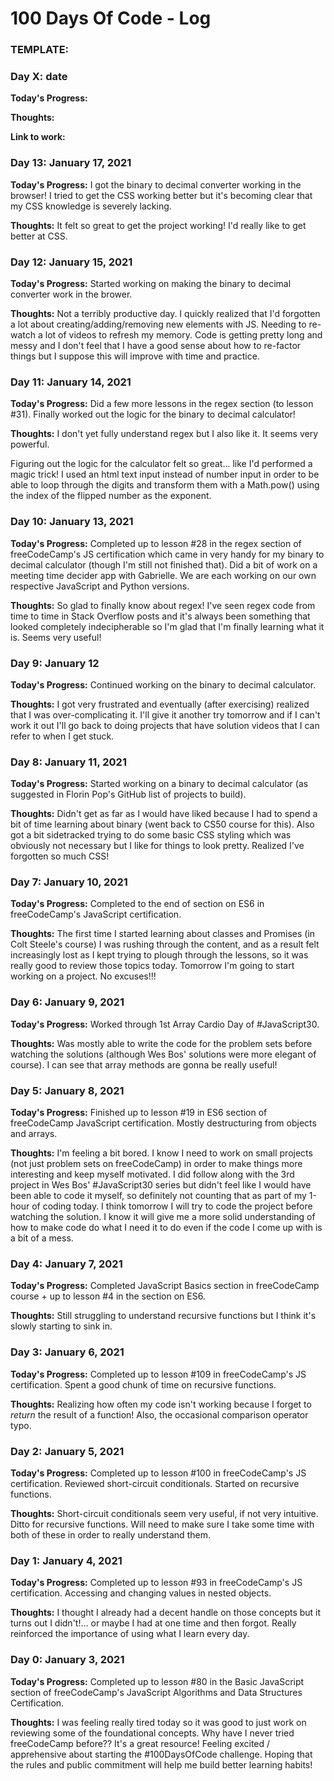 # 100 Days Of Code - Log


### TEMPLATE: 
### Day X: date 

**Today's Progress:** 

**Thoughts:** 

**Link to work:** 


### Day 13: January 17, 2021

**Today's Progress:** I got the binary to decimal converter working in the browser! I tried to get the CSS working better but it's becoming clear that my CSS knowledge is severely lacking.

**Thoughts:** It felt so great to get the project working! I'd really like to get better at CSS.


### Day 12: January 15, 2021 

**Today's Progress:** Started working on making the binary to decimal converter work in the brower.

**Thoughts:** Not a terribly productive day. I quickly realized that I'd forgotten a lot about creating/adding/removing new elements with JS. Needing to re-watch a lot of videos to refresh my memory. Code is getting pretty long and messy and I don't feel that I have a good sense about how to re-factor things but I suppose this will improve with time and practice.


### Day 11: January 14, 2021 

**Today's Progress:** Did a few more lessons in the regex section (to lesson #31). Finally worked out the logic for the binary to decimal calculator!

**Thoughts:** I don't yet fully understand regex but I also like it. It seems very powerful. 

Figuring out the logic for the calculator felt so great... like I'd performed a magic trick! I used an html text input instead of number input in order to be able to loop through the digits and transform them with a Math.pow() using the index of the flipped number as the exponent. 


### Day 10: January 13, 2021 

**Today's Progress:** Completed up to lesson #28 in the regex section of freeCodeCamp's JS certification which came in very handy for my binary to decimal calculator (though I'm still not finished that). Did a bit of work on a meeting time decider app with Gabrielle. We are each working on our own respective JavaScript and Python versions.

**Thoughts:** So glad to finally know about regex! I've seen regex code from time to time in Stack Overflow posts and it's always been something that looked completely indecipherable so I'm glad that I'm finally learning what it is. Seems very useful!


### Day 9: January 12 

**Today's Progress:** Continued working on the binary to decimal calculator.

**Thoughts:** I got very frustrated and eventually (after exercising) realized that I was over-complicating it. I'll give it another try tomorrow and if I can't work it out I'll go back to doing projects that have solution videos that I can refer to when I get stuck.


### Day 8: January 11, 2021 

**Today's Progress:** Started working on a binary to decimal calculator (as suggested in Florin Pop's GitHub list of projects to build).

**Thoughts:** Didn't get as far as I would have liked because I had to spend a bit of time learning about binary (went back to CS50 course for this). Also got a bit sidetracked trying to do some basic CSS styling which was obviously not necessary but I like for things to look pretty. Realized I've forgotten so much CSS!


### Day 7: January 10, 2021 

**Today's Progress:** Completed to the end of section on ES6 in freeCodeCamp's JavaScript certification.

**Thoughts:** The first time I started learning about classes and Promises (in Colt Steele's course) I was rushing through the content, and as a result felt increasingly lost as I kept trying to plough through the lessons, so it was really good to review those topics today. Tomorrow I'm going to start working on a project. No excuses!!! 


### Day 6: January 9, 2021

**Today's Progress:** Worked through 1st Array Cardio Day of #JavaScript30. 

**Thoughts:** Was mostly able to write the code for the problem sets before watching the solutions (although Wes Bos' solutions were more elegant of course). I can see that array methods are gonna be really useful!


### Day 5: January 8, 2021 

**Today's Progress:** Finished up to lesson #19 in ES6 section of freeCodeCamp JavaScript certification. Mostly destructuring from objects and arrays.  

**Thoughts:** I'm feeling a bit bored. I know I need to work on small projects (not just problem sets on freeCodeCamp) in order to make things more interesting and keep myself motivated. I did follow along with the 3rd project in Wes Bos' #JavaScript30 series but didn't feel like I would have been able to code it myself, so definitely not counting that as part of my 1-hour of coding today. I think tomorrow I will try to code the project before watching the solution. I know it will give me a more solid understanding of how to make code do what I need it to do even if the code I come up with is a bit of a mess.


### Day 4: January 7, 2021 

**Today's Progress:** Completed JavaScript Basics section in freeCodeCamp course + up to lesson #4 in the section on ES6.

**Thoughts:** Still struggling to understand recursive functions but I think it's slowly starting to sink in.

 
### Day 3: January 6, 2021 

**Today's Progress:** Completed up to lesson #109 in freeCodeCamp's JS certification. Spent a good chunk of time on recursive functions. 

**Thoughts:** Realizing how often my code isn't working because I forget to *return* the result of a function! Also, the occasional comparison operator typo.


### Day 2: January 5, 2021

**Today's Progress:** Completed up to lesson #100 in freeCodeCamp's JS certification. Reviewed short-circuit conditionals. Started on recursive functions.

**Thoughts:** Short-circuit conditionals seem very useful, if not very intuitive. Ditto for recursive functions. Will need to make sure I take some time with both of these in order to really understand them.


### Day 1: January 4, 2021 

**Today's Progress:** Completed up to lesson #93 in freeCodeCamp's JS certification. Accessing and changing values in nested objects.  

**Thoughts:** I thought I already had a decent handle on those concepts but it turns out I didn't!... or maybe I had at one time and then forgot. Really reinforced the importance of using what I learn every day.


### Day 0: January 3, 2021 

**Today's Progress:** Completed up to lesson #80 in the Basic JavaScript section of freeCodeCamp's JavaScript Algorithms and Data Structures Certification.

**Thoughts:** I was feeling really tired today so it was good to just work on reviewing some of the foundational concepts. Why have I never tried freeCodeCamp before?? It's a great resource! Feeling excited / apprehensive about starting the #100DaysOfCode challenge. Hoping that the rules and public commitment will help me build better learning habits!

